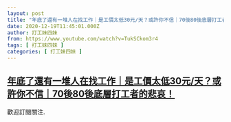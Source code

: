```yaml
---
layout: post
title: "年底了還有一堆人在找工作｜是工價太低30元/天？或許你不信｜70後80後底層打工者的悲哀！"
date: 2020-12-19T11:45:01.000Z
author: 打工妹四妹
from: https://www.youtube.com/watch?v=TukSCkom3r4
tags: [ 打工妹四妹 ]
categories: [ 打工妹四妹 ]
---
```

<!--1608378301000-->
[年底了還有一堆人在找工作｜是工價太低30元/天？或許你不信｜70後80後底層打工者的悲哀！](https://www.youtube.com/watch?v=TukSCkom3r4)
------

<div>
歡迎訂閱關注.
</div>
